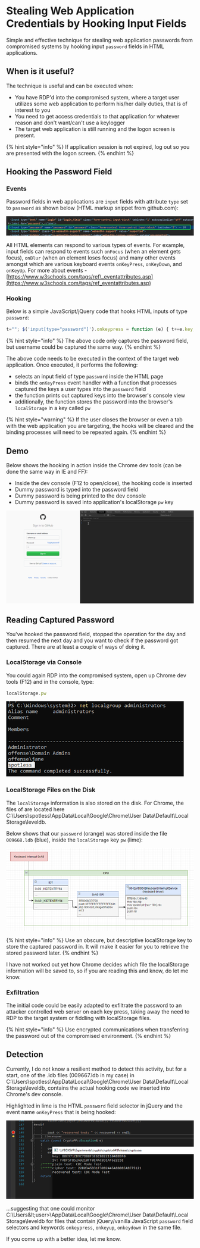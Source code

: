 # Stealing Web Application Credentials by Hooking Input Fields

Simple and effective technique for stealing web application passwords from compromised systems by hooking input `password` fields in HTML applications.

## When is it useful?

The technique is useful and can be executed when:

* You have RDP'd into the compromised system, where a target user utilizes some web application to perform his/her daily duties, that is of interest to you
* You need to get access credentials to that application for whatever reason and don't want/can't use a keylogger
* The target web application is still running and the logon screen is present. 

{% hint style="info" %}
If application session is not expired, log out so you are presented with the logon screen.
{% endhint %}

## Hooking the Password Field

### Events

Password fields in web applications are `input` fields with attribute `type` set to `password` as shown below \(HTML markup snippet from github.com\):

![](../../.gitbook/assets/image%20%28411%29.png)

All HTML elements can respond to various types of events. For example, input fields can respond to events such `onFocus` \(when an element gets focus\), `onBlur` \(when an element loses focus\) and many other events amongst which are various keyboard events `onKeyPress`, `onKeyDown`, and `onKeyUp`. For more about events - [https://www.w3schools.com/tags/ref\_eventattributes.asp](https://www.w3schools.com/tags/ref_eventattributes.asp)

### Hooking

Below is a simple JavaScript/jQuery code that hooks HTML inputs of type `password`:

```javascript
t=""; $('input[type="password"]').onkeypress = function (e) { t+=e.key; console.log(t); localStorage.setItem("pw", t); } 
```

{% hint style="info" %}
The above code only captures the password field, but username could be captured the same way.
{% endhint %}

The above code needs to be executed in the context of the target web application. Once executed, it performs the following:

* selects an input field of type `password` inside the HTML page
* binds the `onKeyPress` event handler with a function that processes captured the keys a user types into the `password` field
* the function prints out captured keys into the browser's console view
* additionally, the function stores the password into the browser's `localStorage` in a key called `pw`

{% hint style="warning" %}
If the user closes the browser or even a tab with the web application you are targeting, the hooks will be cleared and the binding processes will need to be repeated again.
{% endhint %}

## Demo

Below shows the hooking in action inside the Chrome dev tools \(can be done the same way in IE and FF\):

* Inside the dev console \(F12 to open/close\), the hooking code is inserted
* Dummy password is typed into the password field
* Dummy password is being printed to the dev console
* Dummy password is saved into application's localStorage `pw` key

![](../../.gitbook/assets/hooking-web-password-fields%20%281%29.gif)

## Reading Captured Password

You've hooked the password field, stopped the operation for the day and then resumed the next day and you want to check if the password got captured. There are at least a couple of ways of doing it.

### LocalStorage via Console

You could again RDP into the compromised system, open up Chrome dev tools \(F12\) and in the console, type:

```javascript
localStorage.pw
```

![Password that was captured earlier](../../.gitbook/assets/image%20%28127%29.png)

### LocalStorage Files on the Disk

The `localStorage` information is also stored on the disk. For Chrome, the files of are located here  C:\Users\spotless\AppData\Local\Google\Chrome\User Data\Default\Local Storage\leveldb.

Below shows that our `password` \(orange\) was stored inside the file `009668.ldb` \(blue\), inside the `localStorage` key `pw` \(lime\):

![](../../.gitbook/assets/image%20%28342%29.png)

{% hint style="info" %}
Use an obscure, but descriptive localStorage key to store the captured password in. It will make it easier for you to retrieve the stored password later.
{% endhint %}

I have not worked out yet how Chrome decides which file the localStorage information will be saved to, so if you are reading this and know, do let me know.

### Exfiltration

The initial code could be easily adapted to exfiltrate the password to an attacker controlled web server on each key press, taking away the need to RDP to the target system or fiddling with localStorage files.

{% hint style="info" %}
Use encrypted communications when transferring the password out of the compromised environment.
{% endhint %}

## Detection

Currently, I do not know a resilient method to  detect this activity, but for a start, one of the .ldb files \(009667.ldb in my case\) in C:\Users\spotless\AppData\Local\Google\Chrome\User Data\Default\Local Storage\leveldb, contains the actual hooking code we inserted into Chrome's dev console. 

Highlighted in lime is the HTML `password` field selector in jQuery and the event name `onKeyPress` that is being hooked:

![](../../.gitbook/assets/image%20%28310%29.png)

...suggesting that one could monitor C:\Users\&lt;user&gt;\AppData\Local\Google\Chrome\User Data\Default\Local Storage\leveldb for files that contain jQuery/vanilla JavaScript `password` field selectors and keywords `onkeypress`, `onkeyup`, `onkeydown` in the same file. 

If you come up with a better idea, let me know.

